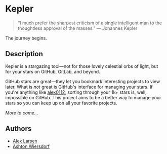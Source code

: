 # Kepler

> “I much prefer the sharpest criticism of a single intelligent man to the thoughtless approval of the masses.”
> ― Johannes Kepler 

The journey begins.

## Description

Kepler is a stargazing tool—not for those lovely celestial orbs of light, but for your stars on GitHub, GitLab, and beyond.

GitHub stars are great—they let you bookmark interesting projects to view later. What is *not* great is GitHub's interface for managing your stars. If you're anything like [alex0112](https://github.com/alex0112), sorting through your 1k+ stars is, well, impossible on GitHub. This project aims to be a better way to manage your stars so you can keep up on all your favorite projects.

*More to come…*

## Authors

 - [Alex Larsen](https://github.com/alex0112)
 - [Ashton Wiersdorf](https://github.com/ashton314)

